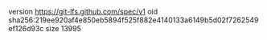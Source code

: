version https://git-lfs.github.com/spec/v1
oid sha256:219ee920af4e850eb5894f525f882e4140133a6149b5d02f7262549ef126d93c
size 13995
